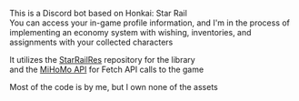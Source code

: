This is a Discord bot based on Honkai: Star Rail\
You can access your in-game profile information, and I'm in the process of implementing an economy system with wishing, inventories, and assignments with your collected characters

It utilizes the [StarRailRes](https://github.com/Mar-7th/StarRailRes) repository for the library\
and the [MiHoMo API](https://march7th.xiaohei.moe/en/resource/mihomo_api.html) for Fetch API calls to the game

Most of the code is by me, but I own none of the assets